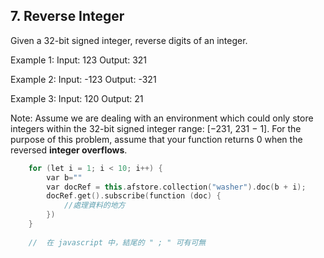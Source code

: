## 7. Reverse Integer

Given a 32-bit signed integer, reverse digits of an integer.

Example 1:
Input: 123
Output: 321

Example 2:
Input: -123
Output: -321

Example 3:
Input: 120
Output: 21

Note:
Assume we are dealing with an environment which could only store integers within 
the 32-bit signed integer range: [−231,  231 − 1].
For the purpose of this problem, assume that your function returns 0 
when the reversed **integer overflows**.


```c++
    for (let i = 1; i < 10; i++) {
        var b=""
        var docRef = this.afstore.collection("washer").doc(b + i);
        docRef.get().subscribe(function (doc) {
            //處理資料的地方
        })
    }
    
    //  在 javascript 中，結尾的 " ; " 可有可無
```
